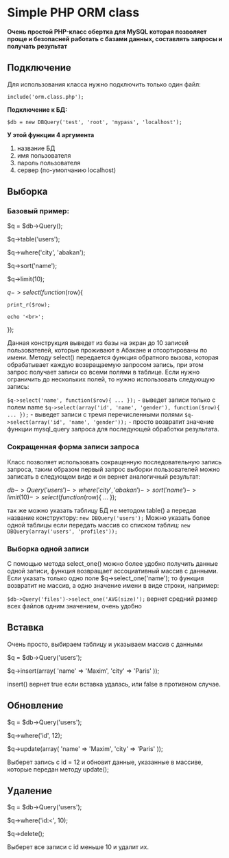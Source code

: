 # Simple PHP ORM class
**Очень простой PHP-класс обертка для MySQL которая позволяет проще и безопасней работать с базами данных, составлять запросы и получать результат**

## Подключение

Для использования класса нужно подключить только один файл:

`include('orm.class.php');`

**Подключение к БД:**

`$db = new DBQuery('test', 'root', 'mypass', 'localhost');`

**У этой функции 4 аргумента**

1. название БД
1. имя пользователя
1. пароль пользователя
1. сервер (по-умолчанию localhost)

## Выборка

### Базовый пример:

$q = $db->Query();

$q->table('users');

$q->where('city', 'abakan');

$q->sort('name');

$q->limit(10);

$q->select(function($row){

    print_r($row);

    echo '<br>';

});

Данная конструкция выведет из базы на экран до 10 записей пользователей, которые проживают в Абакане и отсортированы по имени. Методу select() передается функция обратного вызова, которая обрабатывает каждую возвращаемую запросом запись, при этом запрос получает записи со всеми полями в таблице. Если нужно ограничить до нескольких полей, то нужно использовать следующую запись:

`$q->select('name', function($row){ ... });` - выведет записи только с полем name
`$q->select(array('id', 'name', 'gender'), function($row){ ... });` - выведет записи c тремя перечисленными полями
`$q->select(array('id', 'name', 'gender'));` - просто возвратит значение функции mysql_query запроса для последующей обработки результата.

### Сокращенная форма записи запроса

Класс позволяет использовать сокращенную последовательную запись запроса, таким образом первый запрос выборки пользователей можно записать в следующем виде и он вернет аналогичный результат:

$db->Query('users')->where('city', 'abakan')->sort('name')->limit(10)->select(function($row){ ... });

так же можно указать таблицу БД не методом table() а передав название конструктору: `new DBQuery('users');`
Можно указать более одной таблицы если передать массив со списком таблиц: `new DBQuery(array('users', 'profiles'));`

### Выборка одной записи

С помощью метода select_one() можно более удобно получить данные одной записи, функция возвращает ассоциативный массив с данными. Если указать только одно поле $q->select_one('name'); то функция возвратит не массив, а одно значение имени в виде строки, например:

`$db->Query('files')->select_one('AVG(size)');` вернет средний размер всех файлов одним значением, очень удобно

## Вставка

Очень просто, выбираем таблицу и указываем массив с данными

$q = $db->Query('users');

$q->insert(array(
    'name' => 'Maxim',
    'city' => 'Paris'
));

insert() вернет true если вставка удалась, или false в противном случае.

## Обновление

$q = $db->Query('users');

$q->where('id', 12);

$q->update(array(
    'name' => 'Maxim',
    'city' => 'Paris'
));

Выберет запись с id = 12 и обновит данные, указанные в массиве, которые передан методу update();

## Удаление

$q = $db->Query('users');

$q->where('id:<', 10);

$q->delete();

Выберет все записи с id меньше 10 и удалит их.
